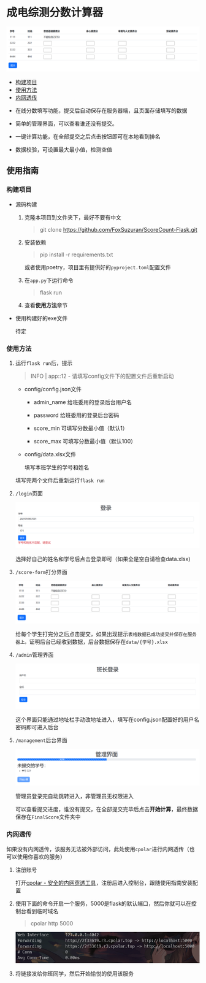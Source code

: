 # 成电综测分数计算器

![image-20230904154040945](README.assets/image-20230904154040945.png)



* [构建项目](#构建项目)
* [使用方法](#使用方法)
* [内网透传](#内网透传)



- 在线分数填写功能，提交后自动保存在服务器端，且页面存储填写的数据
- 简单的管理界面，可以查看谁还没有提交。

- 一键计算功能，在全部提交之后点击按钮即可在本地看到排名

- 数据校验，可设置最大最小值，检测空值


## 使用指南

### 构建项目

- 源码构建

  1. 克隆本项目到文件夹下，最好不要有中文

     > git clone https://github.com/FoxSuzuran/ScoreCount-Flask.git

  2. 安装依赖

     > pip install -r requirements.txt

     或者使用poetry，项目里有提供好的`pyproject.toml`配置文件

  3. 在`app.py`下运行命令

     > flask run

  4. 查看**使用方法**章节

- 使用构建好的exe文件

  待定

### 使用方法

1. 运行`flask run`后，提示

   > INFO     | app:<module>:12 - 请填写config文件下的配置文件后重新启动

   - config/config.json文件

     - admin_name 给班委用的登录后台用户名

     - password 给班委用的登录后台密码

     - score_min 可填写分数最小值（默认1）

     - score_max 可填写分数最小值（默认100）

   - config/data.xlsx文件

     填写本班学生的学号和姓名

   填写完两个文件后重新运行`flask run`

2. `/login`页面

   ![image-20230904183216353](README.assets/image-20230904183216353.png)

   选择好自己的姓名和学号后点击登录即可（如果全是空白请检查data.xlsx)

3. `/score-form`打分界面

   ![image-20230904163554908](README.assets/image-20230904163554908.png)

   给每个学生打完分之后点击提交，如果出现提示`表格数据已成功提交并保存在服务器上。`证明后台已经收到数据，后台数据保存在`data/{学号}.xlsx`

4. `/admin`管理界面

   ![image-20230904163811442](README.assets/image-20230904163811442.png)

   这个界面只能通过地址栏手动改地址进入，填写在config.json配置好的用户名密码即可进入后台

5. `/management`后台界面

   ![image-20230904163928642](README.assets/image-20230904163928642.png)

   管理员登录完自动跳转进入，非管理员无权限进入

   可以查看提交进度，谁没有提交，在全部提交完毕后点击**开始计算**，最终数据保存在`FinalScore`文件夹中

### 内网透传

如果没有内网透传，该服务无法被外部访问，此处使用`cpolar`进行内网透传（也可以使用你喜欢的服务）

1. 注册账号

   打开[cpolar - 安全的内网穿透工具](https://www.cpolar.com/)，注册后进入控制台，跟随使用指南安装配置

2. 使用下面的命令开启一个服务，5000是flask的默认端口，然后你就可以在控制台看到临时域名

   > cpolar http 5000

   ![image-20230904164552009](README.assets/image-20230904164552009.png)

3. 将链接发给你班同学，然后开始愉悦的使用该服务
